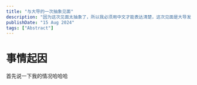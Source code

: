 ```yaml
---
title: "与大导的一次抽象见面"
description: "因为这次见面太抽象了，所以我必须用中文才能表达清楚，这次见面是大导发起的，但是学姐的一顿操作让我感觉有些抽象。"
publishDate: "15 Aug 2024"
tags: ["Abstract"]
---
```

# 事情起因
首先说一下我的情况哈哈哈

